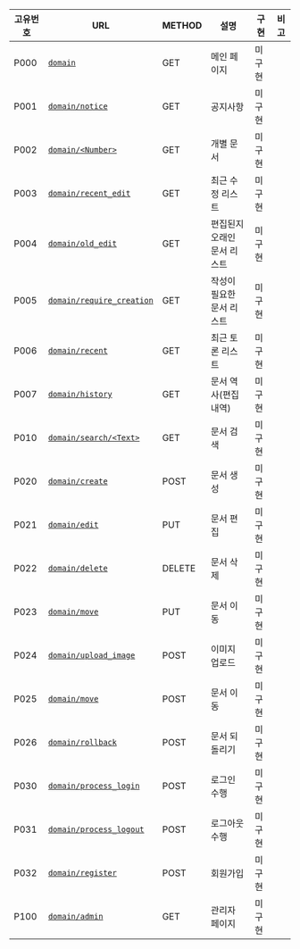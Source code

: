 |고유번호|URL|METHOD|설명|구현|비고
|---|---|---|---|---|---|
|P000|[`domain`](./specification/P000.md)|GET|메인 페이지|미구현||
|P001|[`domain/notice`](./specification/P001.md)|GET|공지사항|미구현||
|P002|[`domain/<Number>`](./specification/P002.md)|GET|개별 문서|미구현||
|P003|[`domain/recent_edit`](./specification/P003.md)|GET|최근 수정 리스트|미구현||
|P004|[`domain/old_edit`](./specification/P004.md)|GET|편집된지 오래인 문서 리스트|미구현|
|P005|[`domain/require_creation`](./specification/P005.md)|GET|작성이 필요한 문서 리스트|미구현|
|P006|[`domain/recent`](./specification/P006.md)|GET|최근 토론 리스트|미구현|
|P007|[`domain/history`](./specification/P007.md)|GET|문서 역사(편집내역)|미구현|
|P010|[`domain/search/<Text>`](./specification/P010.md)|GET|문서 검색|미구현|
|P020|[`domain/create`](./specification/P020.md)|POST|문서 생성|미구현|
|P021|[`domain/edit`](./specification/P021.md)|PUT|문서 편집|미구현|
|P022|[`domain/delete`](./specification/P022.md)|DELETE|문서 삭제|미구현|
|P023|[`domain/move`](./specification/P023.md)|PUT|문서 이동|미구현|
|P024|[`domain/upload_image`](./specification/P024.md)|POST|이미지 업로드|미구현|
|P025|[`domain/move`](./specification/P025.md)|POST|문서 이동|미구현|
|P026|[`domain/rollback`](./specification/P026.md)|POST|문서 되돌리기|미구현|
|P030|[`domain/process_login`](./specification/P030.md)|POST|로그인 수행|미구현|
|P031|[`domain/process_logout`](./specification/P031.md)|POST|로그아웃 수행|미구현|
|P032|[`domain/register`](./specification/P032.md)|POST|회원가입|미구현|
|P100|[`domain/admin`](./specification/P100.md)|GET|관리자 페이지|미구현|
